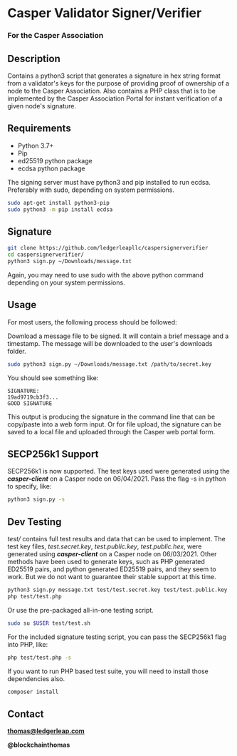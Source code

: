 # Casper Validator Signer/Verifier

### For the Casper Association

## Description

Contains a python3 script that generates a signature in hex string format from a validator's keys for the purpose of providing proof of ownership of a node to the Casper Association. Also contains a PHP class that is to be implemented by the Casper Association Portal for instant verification of a given node's signature.

## Requirements

* Python 3.7+
* Pip
* ed25519 python package
* ecdsa python package

The signing server must have python3 and pip installed to run ecdsa. Preferably with sudo, depending on system permissions.

```bash
sudo apt-get install python3-pip
sudo python3 -m pip install ecdsa
```

## Signature

```bash
git clone https://github.com/ledgerleapllc/caspersignerverifier
cd caspersignerverifier/
python3 sign.py ~/Downloads/message.txt
```

Again, you may need to use sudo with the above python command depending on your system permissions.

## Usage

For most users, the following process should be followed:

Download a message file to be signed. It will contain a brief message and a timestamp. The message will be downloaded to the user's downloads folder.

```bash
sudo python3 sign.py ~/Downloads/message.txt /path/to/secret.key
```

You should see something like:

	SIGNATURE:
	19ad9719cb3f3...
	GOOD SIGNATURE

This output is producing the signature in the command line that can be copy/paste into a web form input. Or for file upload, the signature can be saved to a local file and uploaded through the Casper web portal form.

## SECP256k1 Support

SECP256k1 is now supported. The test keys used were generated using the ***casper-client*** on a Casper node on 06/04/2021. Pass the flag -s in python to specify, like:

```bash
python3 sign.py -s
```

## Dev Testing

*test/* contains full test results and data that can be used to implement. The test key files, *test.secret.key*, *test.public.key*, *test.public.hex*, were generated using ***casper-client*** on a Casper node on 06/03/2021. Other methods have been used to generate keys, such as PHP generated ED25519 pairs, and python generated ED25519 pairs, and they seem to work. But we do not want to guarantee their stable support at this time.

```bash
python3 sign.py message.txt test/test.secret.key test/test.public.key
php test/test.php
```

Or use the pre-packaged all-in-one testing script.

```bash
sudo su $USER test/test.sh
```

For the included signature testing script, you can pass the SECP256k1 flag into PHP, like:

```bash
php test/test.php -s
```

If you want to run PHP based test suite, you will need to install those dependencies also.

```bash
composer install
```

## Contact

**thomas@ledgerleap.com**

**@blockchainthomas**